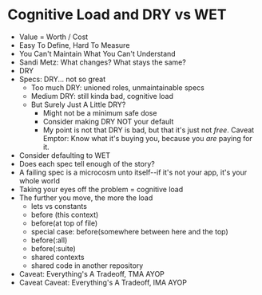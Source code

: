 # Cognitive Load and DRY vs WET

* Value = Worth / Cost
* Easy To Define, Hard To Measure
* You Can't Maintain What You Can't Understand
* Sandi Metz: What changes? What stays the same?
* DRY
* Specs: DRY... not so great
  * Too much DRY: unioned roles, unmaintainable specs
  * Medium DRY: still kinda bad, cognitive load
  * But Surely Just A Little DRY?
    * Might not be a minimum safe dose
    * Consider making DRY NOT your default
    * My point is not that DRY is bad, but that it's just not *free*. Caveat
      Emptor: Know what it's buying you, because you *are* paying for it.
* Consider defaulting to WET
* Does each spec tell enough of the story?
* A failing spec is a microcosm unto itself--if it's not your app, it's your
  whole world
* Taking your eyes off the problem = cognitive load
* The further you move, the more the load
  * lets vs constants
  * before (this context)
  * before(at top of file)
  * special case: before(somewhere between here and the top)
  * before(:all)
  * before(:suite)
  * shared contexts
  * shared code in another repository
* Caveat: Everything's A Tradeoff, TMA AYOP
* Caveat Caveat: Everything's A Tradeoff, IMA AYOP

